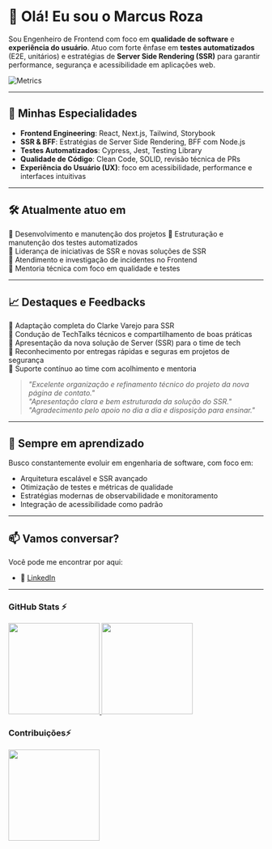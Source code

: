 # 👋 Olá! Eu sou o Marcus Roza

Sou Engenheiro de Frontend com foco em **qualidade de software** e **experiência do usuário**. Atuo com forte ênfase em **testes automatizados** (E2E, unitários) e estratégias de **Server Side Rendering (SSR)** para garantir performance, segurança e acessibilidade em aplicações web.

![Metrics](/github-metrics.svg)

---

## 🚀 Minhas Especialidades

- **Frontend Engineering**: React, Next.js, Tailwind, Storybook
- **SSR & BFF**: Estratégias de Server Side Rendering, BFF com Node.js
- **Testes Automatizados**: Cypress, Jest, Testing Library
- **Qualidade de Código**: Clean Code, SOLID, revisão técnica de PRs
- **Experiência do Usuário (UX)**: foco em acessibilidade, performance e interfaces intuitivas

---

## 🛠️ Atualmente atuo em

🔹 Desenvolvimento e manutenção dos projetos 
🔹 Estruturação e manutenção dos testes automatizados  
🔹 Liderança de iniciativas de SSR e novas soluções de SSR  
🔹 Atendimento e investigação de incidentes no Frontend  
🔹 Mentoria técnica com foco em qualidade e testes  

---

## 📈 Destaques e Feedbacks

🔸 Adaptação completa do Clarke Varejo para SSR  
🔸 Condução de TechTalks técnicos e compartilhamento de boas práticas  
🔸 Apresentação da nova solução de Server (SSR) para o time de tech  
🔸 Reconhecimento por entregas rápidas e seguras em projetos de segurança  
🔸 Suporte contínuo ao time com acolhimento e mentoria

> *"Excelente organização e refinamento técnico do projeto da nova página de contato."*  
> *"Apresentação clara e bem estruturada da solução do SSR."*  
> *"Agradecimento pelo apoio no dia a dia e disposição para ensinar."*

---

## 🧠 Sempre em aprendizado

Busco constantemente evoluir em engenharia de software, com foco em:

- Arquitetura escalável e SSR avançado
- Otimização de testes e métricas de qualidade
- Estratégias modernas de observabilidade e monitoramento
- Integração de acessibilidade como padrão

---

## 📫 Vamos conversar?

Você pode me encontrar por aqui:

- 💼 [LinkedIn](https://www.linkedin.com/in/marcus-roza/)
---

### GitHub Stats ⚡

<div>
  <a href="https://github.com/marvindev2022">
    <img height="180em" src="https://github-readme-stats.vercel.app/api?username=marvindev2022&show_icons=true&theme=dracula"/>
    <img height="180em" src="https://github-readme-stats.vercel.app/api/top-langs/?username=marvindev2022&layout=compact&langs_count=10&theme=dracula"/>
  </a>
</div>

### Contribuições⚡
<div>
  <a href="https://github.com/marvindev2022">
    <img height="180em" src="https://github-readme-streak-stats.herokuapp.com/?user=marvindev2022&theme=dracula&hide_border=true&fire=4fff67"/>
  </a>
</div>
